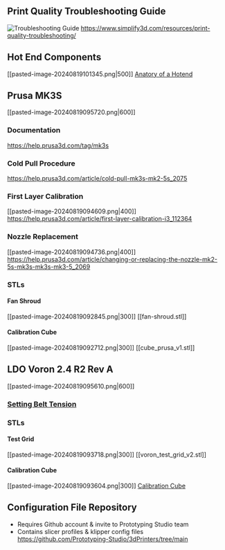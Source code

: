 ## Print Quality Troubleshooting Guide
![Troubleshooting Guide](pasted-image-20240819091655.png)
https://www.simplify3d.com/resources/print-quality-troubleshooting/
## Hot End Components
[[pasted-image-20240819101345.png|500]]
[Anatory of a Hotend](https://e3d-online.com/blogs/news/anatomy-of-a-hotend)
## Prusa MK3S
[[pasted-image-20240819095720.png|600]]
### Documentation
https://help.prusa3d.com/tag/mk3s
### Cold Pull Procedure
https://help.prusa3d.com/article/cold-pull-mk3s-mk2-5s_2075
### First Layer Calibration
[[pasted-image-20240819094609.png|400]]
https://help.prusa3d.com/article/first-layer-calibration-i3_112364
### Nozzle Replacement
[[pasted-image-20240819094736.png|400]]
https://help.prusa3d.com/article/changing-or-replacing-the-nozzle-mk2-5s-mk3s-mk3s-mk3-5_2069
### STLs

#### Fan Shroud
[[pasted-image-20240819092845.png|300]]
[[fan-shroud.stl]]
#### Calibration Cube
[[pasted-image-20240819092712.png|300]]
[[cube_prusa_v1.stl]]
## LDO Voron 2.4 R2 Rev A
[[pasted-image-20240819095610.png|600]]
### [Setting Belt Tension](https://docs.vorondesign.com/tuning/secondary_printer_tuning.html#belt-tension)
### STLs

#### Test Grid
[[pasted-image-20240819093718.png|300]]
[[voron_test_grid_v2.stl]]
#### Calibration Cube
[[pasted-image-20240819093604.png|300]]
[Calibration Cube](voron_design_cube_v7.stl)
## Configuration File Repository
- Requires Github account & invite to Prototyping Studio team
- Contains slicer profiles & klipper config files
https://github.com/Prototyping-Studio/3dPrinters/tree/main
